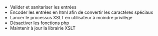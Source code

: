 
- Valider et sanitariser les entrées
- Encoder les entrées en html afin de convertir les caractères spéciaux
- Lancer le processus XSLT en utilisateur à moindre privilège
- Désactiver les fonctions php
- Maintenir à jour la librairie XSLT